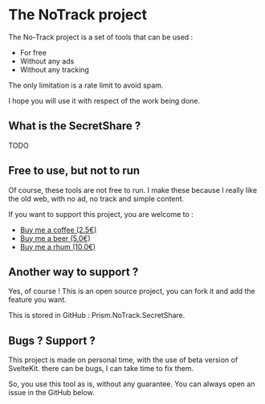 # The NoTrack project
The No-Track project is a set of tools that can be used :
- For free
- Without any ads
- Without any tracking
  
The only limitation is a rate limit to avoid spam.

I hope you will use it with respect of the work being done.

## What is the SecretShare ?

TODO

## Free to use, but not to run
Of course, these tools are not free to run. I make these because I really like the old web, with no ad, no track and simple content.

If you want to support this project, you are welcome to :

- [Buy me a coffee (2.5€)](https://buy.stripe.com/fZe29I2zJ1co9peaEE)
- [Buy me a beer (5.0€)](https://buy.stripe.com/fZebKi7U38EQ9peeUV)
- [Buy me a rhum (10.0€)](https://buy.stripe.com/14k7u23DNcV69pe28a)

## Another way to support ?
Yes, of course ! This is an open source project, you can fork it and add the feature you want.

This is stored in GitHub : Prism.NoTrack.SecretShare.

## Bugs ? Support ?
This project is made on personal time, with the use of beta version of SvelteKit. there can be bugs, I can take time to fix them.

So, you use this tool as is, without any guarantee. You can always open an issue in the GitHub below.